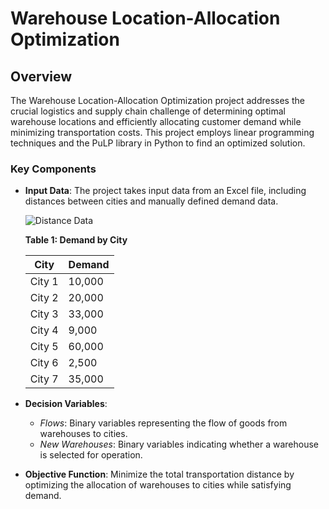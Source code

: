 # Warehouse Location-Allocation Optimization

## Overview

The Warehouse Location-Allocation Optimization project addresses the crucial logistics and supply chain challenge of determining optimal warehouse locations and efficiently allocating customer demand while minimizing transportation costs. This project employs linear programming techniques and the PuLP library in Python to find an optimized solution.

### Key Components

- **Input Data**: The project takes input data from an Excel file, including distances between cities and manually defined demand data.

   ![Distance Data](images/distance_data.png)

   **Table 1: Demand by City**
   
   | City    | Demand   |
   | ------- | -------- |
   | City 1  | 10,000   |
   | City 2  | 20,000   |
   | City 3  | 33,000   |
   | City 4  | 9,000    |
   | City 5  | 60,000   |
   | City 6  | 2,500    |
   | City 7  | 35,000   |

- **Decision Variables**:

   - *Flows*: Binary variables representing the flow of goods from warehouses to cities.
   - *New Warehouses*: Binary variables indicating whether a warehouse is selected for operation.

- **Objective Function**: Minimize the total transportation distance by optimizing the allocation of warehouses to cities while satisfying demand.


